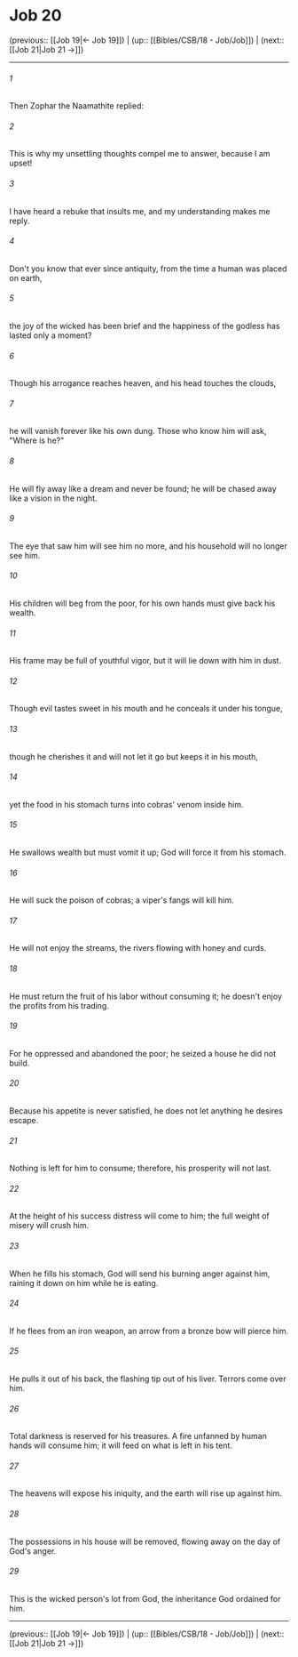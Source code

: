 # Job 20

(previous:: [[Job 19|← Job 19]]) | (up:: [[Bibles/CSB/18 - Job/Job]]) | (next:: [[Job 21|Job 21 →]])

***


###### 1 
Then Zophar the Naamathite replied: 

###### 2 
This is why my unsettling thoughts compel me to answer, because I am upset! 

###### 3 
I have heard a rebuke that insults me, and my understanding makes me reply. 

###### 4 
Don't you know that ever since antiquity, from the time a human was placed on earth, 

###### 5 
the joy of the wicked has been brief and the happiness of the godless has lasted only a moment? 

###### 6 
Though his arrogance reaches heaven, and his head touches the clouds, 

###### 7 
he will vanish forever like his own dung. Those who know him will ask, "Where is he?" 

###### 8 
He will fly away like a dream and never be found; he will be chased away like a vision in the night. 

###### 9 
The eye that saw him will see him no more, and his household will no longer see him. 

###### 10 
His children will beg from the poor, for his own hands must give back his wealth. 

###### 11 
His frame may be full of youthful vigor, but it will lie down with him in dust. 

###### 12 
Though evil tastes sweet in his mouth and he conceals it under his tongue, 

###### 13 
though he cherishes it and will not let it go but keeps it in his mouth, 

###### 14 
yet the food in his stomach turns into cobras' venom inside him. 

###### 15 
He swallows wealth but must vomit it up; God will force it from his stomach. 

###### 16 
He will suck the poison of cobras; a viper's fangs will kill him. 

###### 17 
He will not enjoy the streams, the rivers flowing with honey and curds. 

###### 18 
He must return the fruit of his labor without consuming it; he doesn't enjoy the profits from his trading. 

###### 19 
For he oppressed and abandoned the poor; he seized a house he did not build. 

###### 20 
Because his appetite is never satisfied, he does not let anything he desires escape. 

###### 21 
Nothing is left for him to consume; therefore, his prosperity will not last. 

###### 22 
At the height of his success distress will come to him; the full weight of misery will crush him. 

###### 23 
When he fills his stomach, God will send his burning anger against him, raining it down on him while he is eating. 

###### 24 
If he flees from an iron weapon, an arrow from a bronze bow will pierce him. 

###### 25 
He pulls it out of his back, the flashing tip out of his liver. Terrors come over him. 

###### 26 
Total darkness is reserved for his treasures. A fire unfanned by human hands will consume him; it will feed on what is left in his tent. 

###### 27 
The heavens will expose his iniquity, and the earth will rise up against him. 

###### 28 
The possessions in his house will be removed, flowing away on the day of God's anger. 

###### 29 
This is the wicked person's lot from God, the inheritance God ordained for him.

***

(previous:: [[Job 19|← Job 19]]) | (up:: [[Bibles/CSB/18 - Job/Job]]) | (next:: [[Job 21|Job 21 →]])
